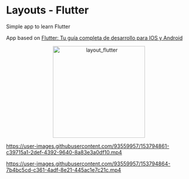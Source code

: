 # Layouts - Flutter

Simple app to learn Flutter

App based on [Flutter: Tu guía completa de desarrollo para IOS y Android](https://www.udemy.com/course/flutter-ios-android-fernando-herrera/)

<p align="center"><img src="https://user-images.githubusercontent.com/93559957/153795111-4b9227d0-68c5-4f28-b66b-c37b7d39ba12.jpg" alt="layout_flutter" width="250"></p>

https://user-images.githubusercontent.com/93559957/153794861-c39715a1-2def-4392-9640-8a83e3a0df10.mp4

https://user-images.githubusercontent.com/93559957/153794864-7b4bc5cd-c361-4adf-8e21-445ac1e7c21c.mp4
